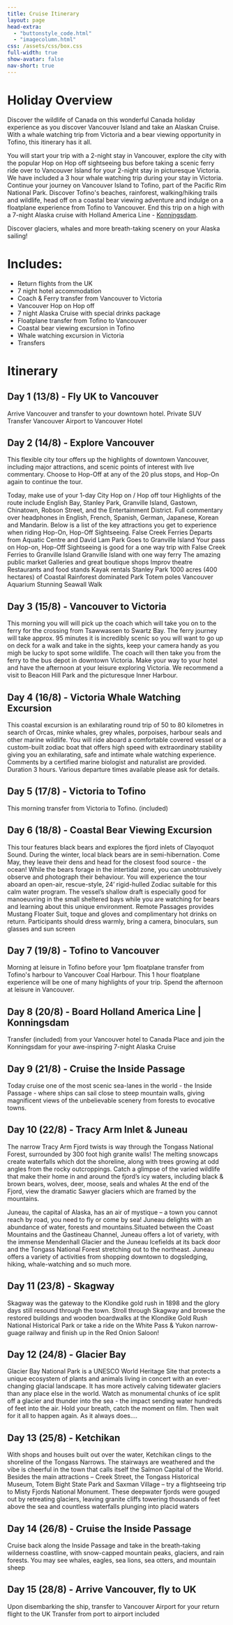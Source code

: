 ```yaml
---
title: Cruise Itinerary
layout: page
head-extra: 
  - "buttonstyle_code.html"
  - "imagecolumn.html"
css: /assets/css/box.css
full-width: true
show-avatar: false
nav-short: true
---
```

# Holiday Overview
Discover the wildlife of Canada on this wonderful Canada holiday experience as you discover Vancouver Island and take an Alaskan Cruise. With a whale watching trip from Victoria and a bear viewing opportunity in Tofino, this itinerary has it all.

You will start your trip with a 2-night stay in Vancouver, explore the city with the popular Hop on Hop off sightseeing bus before taking a scenic ferry ride over to Vancouver Island for your 2-night stay in picturesque Victoria. We have included a 3 hour whale watching trip during your stay in Victoria. Continue your journey on Vancouver Island to Tofino, part of the Pacific Rim National Park. Discover Tofino's beaches, rainforest, walking/hiking trails and wildlife, head off on a coastal bear viewing adventure and indulge on a floatplane experience from Tofino to Vancouver. End this trip on a high with a 7-night Alaska cruise with Holland America Line - [Konningsdam](https://www.hollandamerica.com/en_US/cruise-ships/ms-koningsdam/1.html).

Discover glaciers, whales and more breath-taking scenery on your Alaska sailing!

# Includes:
- Return flights from the UK
- 7 night hotel accommodation
- Coach & Ferry transfer from Vancouver to Victoria
- Vancouver Hop on Hop off
- 7 night Alaska Cruise with special drinks package
- Floatplane transfer from Tofino to Vancouver
- Coastal bear viewing excursion in Tofino
- Whale watching excursion in Victoria
- Transfers

# Itinerary 

## Day 1 (13/8) - Fly UK to Vancouver
Arrive Vancouver and transfer to your downtown hotel. Private SUV Transfer Vancouver Airport to Vancouver Hotel

## Day 2 (14/8) - Explore Vancouver
This flexible city tour offers up the highlights of downtown Vancouver, including major attractions, and scenic points of interest with live commentary. Choose to Hop-Off at any of the 20 plus stops, and Hop-On again to continue the tour.

Today, make use of your 1-day City Hop on / Hop off tour
Highlights of the route include English Bay, Stanley Park, Granville Island, Gastown, Chinatown, Robson Street, and the Entertainment District.
Full commentary over headphones in English, French, Spanish, German, Japanese, Korean and Mandarin.
Below is a list of the key attractions you get to experience when riding Hop-On, Hop-Off Sightseeing.
False Creek Ferries Departs from Aquatic Centre and David Lam Park Goes to Granville Island
Your pass on Hop-on, Hop-Off Sightseeing is good for a one way trip with False Creek Ferries to Granville Island
Granville Island with one way ferry The amazing public market Galleries and great boutique shops Improv theatre Restaurants and food stands Kayak rentals Stanley Park 1000 acres (400 hectares) of Coastal Rainforest dominated Park Totem poles Vancouver Aquarium Stunning Seawall Walk

## Day 3 (15/8) - Vancouver to Victoria
This morning you will will pick up the coach which will take you on to the ferry for the crossing from Tsawwassen to Swartz Bay. The ferry journey will take approx. 95 minutes it is incredibly scenic so you will want to go up on deck for a walk and take in the sights, keep your camera handy as you migh be lucky to spot some wildlife. The coach will then take you from the ferry to the bus depot in downtown Victoria. Make your way to your hotel and have the afternoon at your leisure exploring Victoria. We recommend a visit to Beacon Hill Park and the picturesque Inner Harbour.

## Day 4 (16/8) - Victoria Whale Watching Excursion
This coastal excursion is an exhilarating round trip of 50 to 80 kilometres in search of Orcas, minke whales, grey whales, porpoises, harbour seals and other marine wildlife. You will ride aboard a comfortable covered vessel or a custom-built zodiac boat that offers high speed with extraordinary stability giving you an exhilarating, safe and intimate whale watching experience. Comments by a certified marine biologist and naturalist are provided. Duration 3 hours. Various departure times available please ask for details.

## Day 5 (17/8) - Victoria to Tofino
This morning transfer from Victoria to Tofino. (included)

## Day 6 (18/8) - Coastal Bear Viewing Excursion
This tour features black bears and explores the fjord inlets of Clayoquot Sound. During the winter, local black bears are in semi-hibernation. Come May, they leave their dens and head for the closest food source - the ocean! While the bears forage in the intertidal zone, you can unobtrusively observe and photograph their behaviour. You will experience the tour aboard an open-air, rescue-style, 24’ rigid-hulled Zodiac suitable for this calm water program. The vessel’s shallow draft is especially good for manoeuvring in the small sheltered bays while you are watching for bears and learning about this unique environment. Remote Passages provides Mustang Floater Suit, toque and gloves and complimentary hot drinks on return. Participants should dress warmly, bring a camera, binoculars, sun glasses and sun screen

## Day 7 (19/8) - Tofino to Vancouver
Morning at leisure in Tofino before your 1pm floatplane transfer from Tofino's harbour to Vancouver Coal Harbour. This 1 hour floatplane experience will be one of many highlights of your trip. Spend the afternoon at leisure in Vancouver.

## Day 8 (20/8) - Board Holland America Line | Konningsdam
Transfer (included) from your Vancouver hotel to Canada Place and join the Konningsdam for your awe-inspiring 7-night Alaska Cruise

## Day 9 (21/8) - Cruise the Inside Passage
Today cruise one of the most scenic sea-lanes in the world - the Inside Passage - where ships can sail close to steep mountain walls, giving magnificent views of the unbelievable scenery from forests to evocative towns.

## Day 10 (22/8) - Tracy Arm Inlet & Juneau
The narrow Tracy Arm Fjord twists is way through the Tongass National Forest, surrounded by 300 foot high granite walls! The melting snowcaps create waterfalls which dot the shoreline, along with trees growing at odd angles from the rocky outcroppings. Catch a glimpse of the varied wildlife that make their home in and around the fjord’s icy waters, including black & brown bears, wolves, deer, moose, seals and whales At the end of the Fjord, view the dramatic Sawyer glaciers which are framed by the mountains.

Juneau, the capital of Alaska, has an air of mystique – a town you cannot reach by road, you need to fly or come by sea! Juneau delights with an abundance of water, forests and mountains.Situated between the Coast Mountains and the Gastineau Channel, Juneau offers a lot of variety, with the immense Mendenhall Glacier and the Juneau Icefields at its back door and the Tongass National Forest stretching out to the northeast. Juneau offers a variety of activities from shopping downtown to dogsledging, hiking, whale-watching and so much more.

## Day 11 (23/8) - Skagway
Skagway was the gateway to the Klondike gold rush in 1898 and the glory days still resound through the town. Stroll through Skagway and browse the restored buildings and wooden boardwalks at the Klondike Gold Rush National Historical Park or take a ride on the White Pass & Yukon narrow-guage railway and finish up in the Red Onion Saloon!

## Day 12 (24/8) - Glacier Bay
Glacier Bay National Park is a UNESCO World Heritage Site that protects a unique ecosystem of plants and animals living in concert with an ever-changing glacial landscape. It has more actively calving tidewater glaciers than any place else in the world. Watch as monumental chunks of ice split off a glacier and thunder into the sea - the impact sending water hundreds of feet into the air. Hold your breath, catch the moment on film. Then wait for it all to happen again. As it always does….

## Day 13 (25/8) - Ketchikan
With shops and houses built out over the water, Ketchikan clings to the shoreline of the Tongass Narrows. The stairways are weathered and the vibe is cheerful in the town that calls itself the Salmon Capital of the World. Besides the main attractions – Creek Street, the Tongass Historical Museum, Totem Bight State Park and Saxman Village – try a flightseeing trip to Misty Fjords National Monument. These deepwater fjords were gouged out by retreating glaciers, leaving granite cliffs towering thousands of feet above the sea and countless waterfalls plunging into placid waters

## Day 14 (26/8) - Cruise the Inside Passage
Cruise back along the Inside Passage and take in the breath-taking wilderness coastline, with snow-capped mountain peaks, glaciers, and rain forests. You may see whales, eagles, sea lions, sea otters, and mountain sheep

## Day 15 (28/8) - Arrive Vancouver, fly to UK
Upon disembarking the ship, transfer to Vancouver Airport for your return flight to the UK
Transfer from port to airport included
